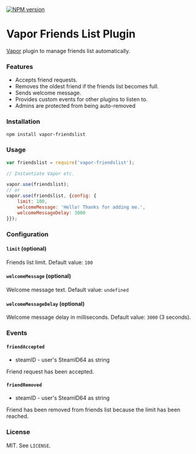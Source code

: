 [![NPM version](http://img.shields.io/npm/v/vapor-friendslist.svg?style=flat)](https://www.npmjs.org/package/vapor-friendslist)

# Vapor Friends List Plugin

[Vapor](https://github.com/scholtzm/vapor) plugin to manage friends list automatically.

### Features

- Accepts friend requests.
- Removes the oldest friend if the friends list becomes full.
- Sends welcome message.
- Provides custom events for other plugins to listen to.
- Admins are protected from being auto-removed

### Installation

```sh
npm install vapor-friendslist
```

### Usage

```js
var friendslist = require('vapor-friendslist');

// Instantiate Vapor etc.

vapor.use(friendslist);
// or
vapor.use(friendslist, {config: {
    limit: 100,
    welcomeMessage: 'Hello! Thanks for adding me.',
    welcomeMessageDelay: 3000
}});
```

### Configuration

#### `limit` (optional)

Friends list limit. Default value: `100`

#### `welcomeMessage` (optional)

Welcome message text. Default value: `undefined`

#### `welcomeMessageDelay` (optional)

Welcome message delay in milliseconds. Default value: `3000` (3 seconds).

### Events

#### `friendAccepted`

* steamID - user's SteamID64 as string

Friend request has been accepted.

#### `friendRemoved`

* steamID - user's SteamID64 as string

Friend has been removed from friends list because the limit has been reached.

### License

MIT. See `LICENSE`.
